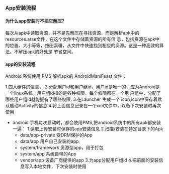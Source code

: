 ### App安装流程

#### 为什么app安装时不把它解压?
 每次从apk中读取资源，并不是先解压在寻找资源，而是解析apk中的resources.arse文件，在这个文件中存储着资源的所有信
 息，包括资源在apk中的位置、大小等等，按图索骥，从文件中快速找到相应的资源。这是一种高效的算法。不解压apk的好处是
 节省空间。
 
#### app的安装流程
 Android 系统使用 PMS 解析apk的 AndroidManiFeast 文件：
 
 1.四大组件的信息，
 2.分配用户id和用户组id，用户id是唯一的，应为Android是一个linux系统。用户组id指的是各种权限，每个权限都在一个用
 户组中，分配了哪些用户组id就能拥有了哪些权限.
 3.在Launcher 生成一个 icon,icon中保存着默认启动Activity的信息
 4.将上面信息记录在一个xml文件中，以备下次安装时再次使用
 - android 手机每次启动时，都会使用PMS,把android系统中的所有apk都安装一遍：
 1.读取上传安装时保存的app安装信息
 2.扫描/安装在特定目录下的Apk
   + data/app-private 受DRM保护的App
   + data/app 用户自己安装的app
   + system/framework 资源型app，用于打包
   + system/app 系统自带的App
   + vender/app 设备厂商提供的app
 3.为app分配用户组id
 4.把前面的安装信息写入本地文件，下次安装时使用
 



